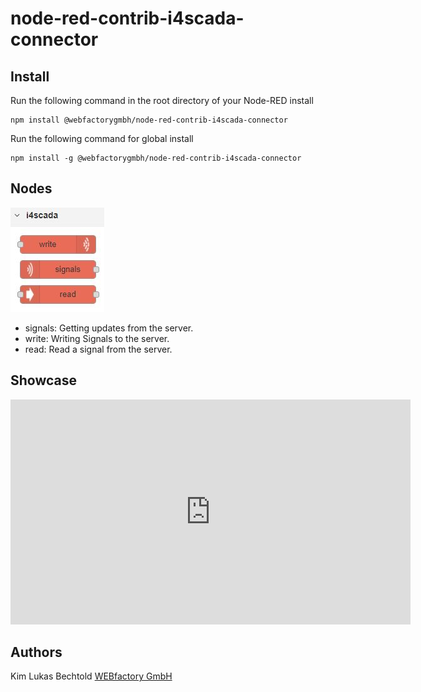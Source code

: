 # node-red-contrib-i4scada-connector

## Install

Run the following command in the root directory of your Node-RED install

    npm install @webfactorygmbh/node-red-contrib-i4scada-connector

Run the following command for global install

    npm install -g @webfactorygmbh/node-red-contrib-i4scada-connector

## Nodes

![Alt text](https://raw.githubusercontent.com/webfactory-team/node-red-contrib-i4scada-connector/master/nodes.JPG "Nodes overview")

* signals: Getting updates from the server.
* write: Writing Signals to the server.
* read: Read a signal from the server.

## Showcase

<iframe width="640" height="360" src="https://www.youtube.com/embed/uonU1EcUecA" frameborder="0" allow="accelerometer; autoplay; encrypted-media; gyroscope; picture-in-picture" allowfullscreen></iframe>


## Authors

Kim Lukas Bechtold [WEBfactory GmbH][1]

[1]:https://webfactory-i4.de
